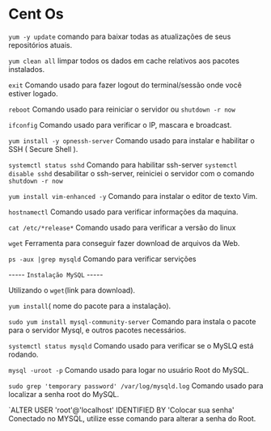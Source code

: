 # Cent Os

`yum -y update` comando para baixar todas as atualizações de seus repositórios atuais. 

`yum clean all` limpar todos os dados em cache relativos aos pacotes instalados. 

`exit` Comando usado para fazer logout do terminal/sessão onde você estiver logado.

`reboot` Comando usado para reiniciar o servidor ou `shutdown -r now` 

`ifconfig` Comando usado para verificar o IP, mascara e broadcast. 

`yum install -y opnessh-server` Comando usado para instalar e habilitar o SSH ( Secure Shell ).

`systemctl status sshd`  Comando para habilitar ssh-server `systemctl disable sshd` desabilitar o ssh-server, reiniciei o servidor com o comando `shutdown -r now`

`yum install vim-enhanced -y` Comando para instalar o editor de texto Vim. 

`hostnamectl` Comando usado para verificar informações da maquina. 

`cat /etc/*release*` Comando usado para verificar a versão do linux 

`wget` Ferramenta para conseguir fazer download de arquivos da Web.

`ps -aux |grep mysqld` Comando para verificar servições 

----- `Instalação MySQL` ----- 

Utilizando o `wget`(link para download). 

`yum install`( nome do pacote para a instalação). 

`sudo yum install mysql-community-server` Comando para instala o pacote para o servidor Mysql, e outros pacotes necessários. 

`systemctl status mysqld` Comando usado para verificar se o MySLQ está rodando. 

`mysql -uroot -p` Comando usado para logar no usuário Root do MySQL. 

`sudo grep 'temporary password' /var/log/mysqld.log` Comando usado para localizar a senha root do MySQL. 

`ALTER USER 'root'@'localhost' IDENTIFIED BY 'Colocar sua senha' Conectado no MYSQL, utilize esse comando para alterar a senha do Root.








